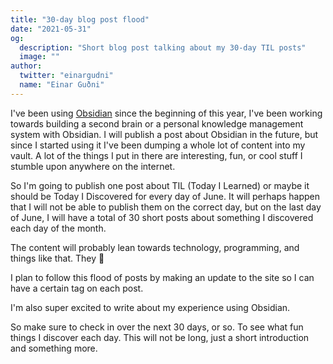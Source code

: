 ```yaml
---
title: "30-day blog post flood"
date: "2021-05-31"
og:
  description: "Short blog post talking about my 30-day TIL posts"
  image: ""
author:
  twitter: "einargudni"
  name: "Einar Guðni"
---
```


I've been using [Obsidian](https://obsidian.md/) since the beginning of this year, I've been working towards building a second brain or a personal knowledge management system with Obsidian. I will publish a post about Obsidian in the future, but since I started using it I've been dumping a whole lot of content into my vault. A lot of the things I put in there are interesting, fun, or cool stuff I stumble upon anywhere on the internet.

So I'm going to publish one post about TIL (Today I Learned) or maybe it should be Today I Discovered for every day of June. It will perhaps happen that I will not be able to publish them on the correct day, but on the last day of June, I will have a total of 30 short posts about something I discovered each day of the month.

The content will probably lean towards technology, programming, and things like that. They 🤖

I plan to follow this flood of posts by making an update to the site so I can have a certain tag on each post.

I'm also super excited to write about my experience using Obsidian.

So make sure to check in over the next 30 days, or so. To see what fun things I discover each day. This will not be long, just a short introduction and something more.
